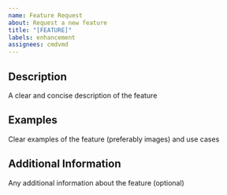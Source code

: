 ```yaml
---
name: Feature Request
about: Request a new feature
title: "[FEATURE]"
labels: enhancement
assignees: cmdvmd
---
```


## Description
A clear and concise description of the feature

## Examples
Clear examples of the feature (preferably images) and use cases

## Additional Information
Any additional information about the feature (optional)
